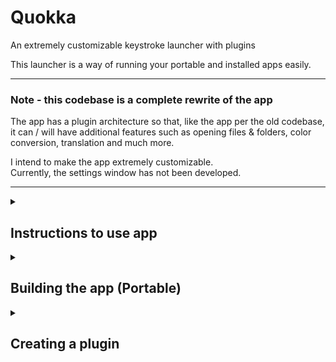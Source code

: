 # Quokka
An extremely customizable keystroke launcher with plugins

This launcher is a way of running your portable and installed apps easily.

---

### Note - this codebase is a complete rewrite of the app

The app has a plugin architecture so that, like the app per the old codebase, it can / will have additional features such as opening files & folders, color conversion, translation and much more.

I intend to make the app extremely customizable.<br>
Currently, the settings window has not been developed.

---

<details>
<summary>
<h2>Instructions to use app</h2>
</summary>

To use the app, run Quokka.exe

> Left Win + Space launches the search bar<br>

> arrow keys can be used to select items<br>

> enter key executes an item<br>

You can use the Tray task icon to Exit the app completely, or launch the search window
<br>(The settings window has not been developed yet)

To add a plugin, download it to the PlugBoard folder<br>
If you do not wish to use a plugin, simply delete the appropriate folder in PlugBoard

### Special commands
<b>special commands are case-sensitive</b> to ensure they do not interfere with other functions of the app or plugins<br><br>
> typing 'AllApps' will list all apps installed for your user on windows

</details>

<details>
<summary>
<h2>Building the app (Portable)</h2>
</summary>

1. open Visual Studio & clone Quokka<br>

2. Build solution<br>

3. copy Debug folder (in bin) for Quokka project to desired location (e.g. USB drive)

> (You may rename the folder to, for e.g., 'Quokka')<br>
4. (Download / Delete) any plugins you ( do / do not) wish to use<br>(In the PlugBoard folder)<br>
> (2 plugins are included with the source code - ShowTypedText and TypedText)

</details>


<details>
<summary>
<h2>Creating a plugin</h2>
</summary>


1. open Visual Studio & clone Quokka
2. in the solution, create a project of type WPF class library, naming it "Plugin_*YourPluginNameHere*"<br>
3. rename the cs file to "Plugin_*YourPluginNameHere*"
4. edit the project file to look like the following:<br>
   > The following is part of the ShowTypedText plugin:<br>
```
<Project Sdk="Microsoft.NET.Sdk">

  <PropertyGroup>
    <TargetFramework>net6.0-windows</TargetFramework>
    <Nullable>enable</Nullable>
    <UseWPF>true</UseWPF>
    <Product>Plugin_ShowTypedText</Product> //Add this
    <AppendTargetFrameworkToOutputPath>false</AppendTargetFrameworkToOutputPath> //Add this
    <AppendRuntimeIdentifierToOutputPath>false</AppendRuntimeIdentifierToOutputPath> //Add this
    <BaseOutputPath>..\Quokka\bin\Debug\PlugBoard\Plugin_ShowTypedText</BaseOutputPath> //Add this
  </PropertyGroup>

  <ItemGroup>
    <ProjectReference Include="..\Quokka\Quokka.csproj" /> // this is added for you (see step 5)
  </ItemGroup>

</Project>
```
5. The project will need a reference to Quokka. To add this, right click on the project in the solution explorer, click on add project reference and tick Quokka.
6. In the cs file add
```
using Quokka.Plugger.Contracts;
using Quokka;
```
and create a ListItem class for your item type.<br>
> e.g., the following is part of the ShowTypedText plugin:
```
class TypedTextItem : ListItem {
        public string query;
        public TypedTextItem(string query) { 
            this.name = "Typed:" + query;
            this.query = query;
            this.description = "The search field contains the above text";
            //this.icon = an ImageSource; 
        }

        //When item is selected, copy text
        public override void execute() {
            Clipboard.SetText(query);
            App.Current.MainWindow.Close();
        }
}
```
Then create a class that inherits from IPlugger<br> (this is in the same namespace and can go in the same file)<br>
> e.g., The following is part of the ShowTypedText plugin:
```
public partial class ShowTypedText : IPlugger {

        private string query;
        public ShowTypedText() {}
 
        public string PluggerName { get; set; } = "ShowTypedText";

        /// <summary>  
        /// This will get called when user types a query into the search field
        /// </summary>  
        public ListItem[] GetPlugger(string query) {
            ListItem item = new TypedTextItem(query);
            return new ListItem[] {item};
        }

    }
```
GetPlugger is the method that is called by the SearchWindow when a user types in a query<br>
In this method, you should create your list item objects, filter them (if needed), and return them in a list<br>

7. Build the solution<br>

<b>Done!</b> You have created a plugin for the app and can start using it.<br>
To stop using it, delete the appropriate folder from the PlugBoard
</details>
